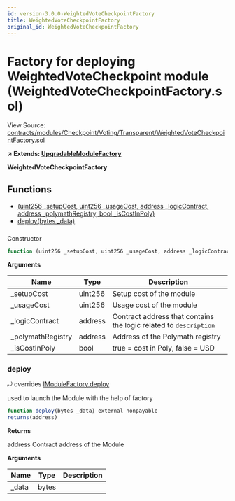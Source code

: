 ```yaml
---
id: version-3.0.0-WeightedVoteCheckpointFactory
title: WeightedVoteCheckpointFactory
original_id: WeightedVoteCheckpointFactory
---
```


# Factory for deploying WeightedVoteCheckpoint module (WeightedVoteCheckpointFactory.sol)

View Source: [contracts/modules/Checkpoint/Voting/Transparent/WeightedVoteCheckpointFactory.sol](../../contracts/modules/Checkpoint/Voting/Transparent/WeightedVoteCheckpointFactory.sol)

**↗ Extends: [UpgradableModuleFactory](UpgradableModuleFactory.md)**

**WeightedVoteCheckpointFactory**

## Functions

- [(uint256 _setupCost, uint256 _usageCost, address _logicContract, address _polymathRegistry, bool _isCostInPoly)](#)
- [deploy(bytes _data)](#deploy)

### 

Constructor

```js
function (uint256 _setupCost, uint256 _usageCost, address _logicContract, address _polymathRegistry, bool _isCostInPoly) public nonpayable UpgradableModuleFactory 
```

**Arguments**

| Name        | Type           | Description  |
| ------------- |------------- | -----|
| _setupCost | uint256 | Setup cost of the module | 
| _usageCost | uint256 | Usage cost of the module | 
| _logicContract | address | Contract address that contains the logic related to `description` | 
| _polymathRegistry | address | Address of the Polymath registry | 
| _isCostInPoly | bool | true = cost in Poly, false = USD | 

### deploy

⤾ overrides [IModuleFactory.deploy](IModuleFactory.md#deploy)

used to launch the Module with the help of factory

```js
function deploy(bytes _data) external nonpayable
returns(address)
```

**Returns**

address Contract address of the Module

**Arguments**

| Name        | Type           | Description  |
| ------------- |------------- | -----|
| _data | bytes |  | 

